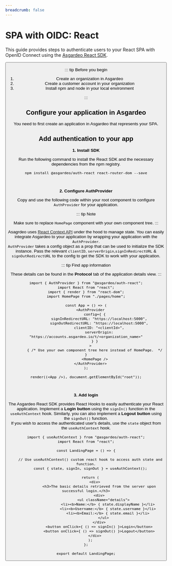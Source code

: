 ```yaml
---
breadcrumb: false
---
```


# SPA with OIDC: React

This guide provides steps to authenticate users to your React SPA with OpenID Connect using the [Asgardeo React SDK](https://github.com/asgardeo/asgardeo-auth-react-sdk/blob/main/README.md).

<Button 
    buttonType='grey-outlined-icon'
    buttonText='Try out the sample app'
    startIconPath='images/technologies/react-logo.svg'
    buttonPath='/quickstarts/qsg-spa-react'
/>

::: tip Before you begin

1. Create an organization in Asgardeo
2. Create a customer account in your organization
3. Install npm and node in your local environment

:::

## Configure your application in Asgardeo

You need to first create an application in Asgardeo that represents your SPA.

<CommonGuide guide='guides/fragments/configure-spa-in-asgardeo.md'/>

## Add authentication to your app

**1. Install SDK**

Run the following command to install the React SDK and the necessary dependencies from the npm registry.

```
npm install @asgardeo/auth-react react-router-dom --save
```

<br>

**2. Configure AuthProvider**

Copy and use the following code within your root component to configure `AuthProvider` for your application.

::: tip Note

Make sure to replace `HomePage` component with your own component tree.
:::

Asagrdeo uses [React Context API](https://reactjs.org/docs/context.html) under the hood to manage state. You can easily
integrate Asgardeo to your application by wrapping your application with the `AuthProvider`.\
`AuthProvider` takes a config object as a prop that can be used to initialize the SDK instance. Pass the
relevant `clientID`, `serverOrigin`,`signInRedirectURL` & `signOutRedirectURL` to the config to get the SDK to work with
your application.

::: tip Find app information

These details can be found in the **Protocol** tab of the application details view.
:::

```
import { AuthProvider } from "@asgardeo/auth-react";
import React from "react";
import { render } from "react-dom";
import HomePage from "./pages/home";

const App = () => (
    <AuthProvider
        config={ {
            signInRedirectURL: "https://localhost:5000",
            signOutRedirectURL: "https://localhost:5000",
            clientID: "<clientId>",
            serverOrigin: "https://accounts.asgardeo.io/t/<organization_name>"
        } }
    >
        { /* Use your own component tree here instead of HomePage.  */ }
        <HomePage />
    </AuthProvider>
);

render((<App />), document.getElementById("root"));
```

<br>

**3. Add login**

The Asgardeo React SDK provides React Hooks to easily authenticate your React application. Implement a **Login button**
using the `signIn()` function in the `useAuthContext` hook. Similarly, you can also implement a **Logout button** using
the `signOut()` function.\
If you wish to access the authenticated user's details, use the `state` object from the `useAuthContext` hook.

```
import { useAuthContext } from "@asgardeo/auth-react";
import React from "react";

const LandingPage = () => {

    // Use useAuthContext() custom react hook to access auth state and function.
    const { state, signIn, signOut } = useAuthContext();

    return (
        <div>
            <h3>The basic details retrieved from the server upon successful login.</h3>
            <div>
                <ul className="details">
                    <li><b>Name:</b> { state.displayName }</li>
                    <li><b>Username:</b> { state.username }</li>
                    <li><b>Email:</b> { state.email }</li>
                </ul>
            </div>
            <button onClick={ () => signIn() }>Login</button>
            <button onClick={ () => signOut() }>Logout</button>
        </div>
    );
};

export default LandingPage;
```
